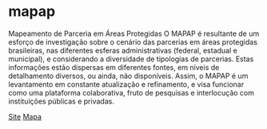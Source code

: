 # mapap
Mapeamento de Parceria em Áreas Protegidas
O MAPAP é resultante de um esforço de investigação sobre o cenário das parcerias em áreas protegidas brasileiras, nas diferentes esferas administrativas (federal, estadual e municipal), e considerando a diversidade de tipologias de parcerias. Estas informações estão dispersas em diferentes fontes, em níveis de detalhamento diversos, ou ainda, não disponíveis.
Assim, o MAPAP é um levantamento em constante atualização e refinamento, e visa funcionar como uma plataforma colaborativa, fruto de pesquisas e interlocução com instituições públicas e privadas.

[Site](opap.com.br)
[Mapa](mapap.opap.com.br)

